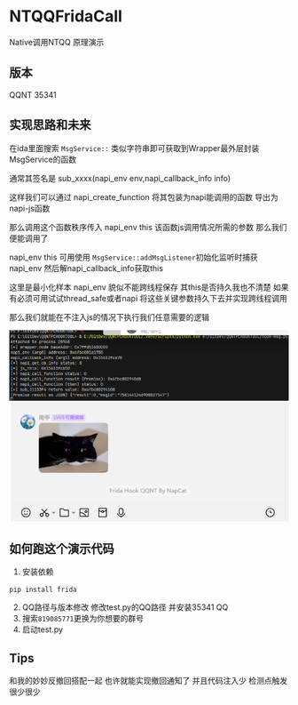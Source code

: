 # NTQQFridaCall
Native调用NTQQ 原理演示

## 版本
QQNT 35341

## 实现思路和未来

在ida里面搜索 `MsgService::` 类似字符串即可获取到Wrapper最外层封装MsgService的函数

通常其签名是 sub_xxxx(napi_env env,napi_callback_info info)

这样我们可以通过 napi_create_function 将其包装为napi能调用的函数 导出为napi-js函数

那么调用这个函数秩序传入 napi_env this 该函数js调用情况所需的参数 那么我们便能调用了

napi_env this 可用使用 `MsgService::addMsgListener`初始化监听时捕获napi_env 然后解napi_callback_info获取this

这里是最小化样本 napi_env 貌似不能跨线程保存 其this是否持久我也不清楚 如果有必须可用试试thread_safe或者napi 将这些关键参数持久下去并实现跨线程调用

那么我们就能在不注入js的情况下执行我们任意需要的逻辑

![演示图片1](./readme_0.png)
![演示图片2](./readme_1.png)

## 如何跑这个演示代码
1. 安装依赖
```
pip install frida
```

2. QQ路径与版本修改 修改test.py的QQ路径 并安装35341 QQ
3. 搜索`819085771`更换为你想要的群号
4. 启动test.py

## Tips
和我的妙妙反撤回搭配一起 也许就能实现撤回通知了 并且代码注入少 检测点触发很少很少
